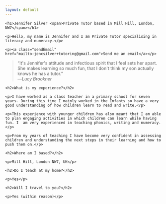 ```yaml
---
layout: default
---
```


<!--
<div class="avatar">
	<img src="/assets/img/avatar.jpg" alt="Jennifer Silver Photo" width="132" height="132">
</div>
 -->

<div class="main">

	<h1>Jennifer Silver <span>Private Tutor based in Mill Hill, London, NW7</span></h1>

	<p>Hello, my name is Jennifer and I am Private Tutor specialising in literacy and numeracy.</p>

	<p><a class="sendEmail" href="mailto:jencsilver+tutoring@gmail.com">Send me an email</a></p>
</div>

<div class="recommendation">
	<blockquote>
		<p>
			&ldquo;It's Jennifer's attitude and infectious spirit that I feel sets her apart. She makes learning so much fun, that I don't think my son actually knows he has a tutor.&rdquo;
			<br>&mdash;<cite>Lucy Brookner</cite>
		</p>
	</blockquote>
</div>

<div class="questions">

	<h2>What is my experience?</h2>

	<p>I have worked as a class teacher in a primary school for seven years. During this time I mainly worked in the Infants so have a very good understanding of how children learn to read and write.</p>

	<p>This experience with younger children has also meant that I am able to plan engaging activities in which children can learn while having fun. I  am very experienced in teaching phonics, writing and numeracy.</p>

	<p>From my years of teaching I have become very confident in assessing children and understanding the next steps in their learning and how to push them on.</p>

	<h2>Where am I based?</h2>

	<p>Mill Hill, London NW7, UK</p>

	<h2>Do I teach at my home?</h2>

	<p>Yes</p>

	<h2>Will I travel to you?</h2>

	<p>Yes (within reason)</p>
</div>